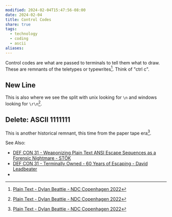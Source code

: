 ```yaml
---
modified: 2024-02-04T15:47:56-08:00
date: 2024-02-04
title: Control Codes
share: true
tags:
  - technology
  - coding
  - ascii
aliases: 
---
```

Control codes are what are passed to terminals to tell them what to draw. These are remnants of the teletypes or typewrites[^plaintext]. Think of "ctrl c".
## New Line
This is also where we see the split with unix looking for `\n` and windows looking for `\r\n`[^plaintext].
## Delete: ASCII 1111111
This is another historical remnant, this time from the paper tape era[^plaintext].

See Also:
- [DEF CON 31 - Weaponizing Plain Text ANSI Escape Sequences as a Forensic Nightmare - STÖK](https://youtu.be/3T2Al3jdY38?si=lwlnGJkkS0qSiIp4)
- [DEF CON 31 - Terminally Owned - 60 Years of Escaping - David Leadbeater](https://youtu.be/Y4A7KMQEmfo?si=GqkQ2LX-fjGt3kI9)
- [^plaintext]: [Plain Text - Dylan Beattie - NDC Copenhagen 2022](https://youtu.be/gd5uJ7Nlvvo?si=3JvNLHmnYFGmwmgR) 